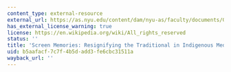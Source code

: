 ```yaml
---
content_type: external-resource
external_url: https://as.nyu.edu/content/dam/nyu-as/faculty/documents/Ginsburg-ScreenMemories.pdf
has_external_license_warning: true
license: https://en.wikipedia.org/wiki/All_rights_reserved
status: ''
title: 'Screen Memories: Resignifying the Traditional in Indigenous Media'
uid: b5aafacf-7c7f-4b5d-add3-fe6cbc31511a
wayback_url: ''
---
```

